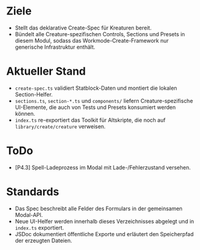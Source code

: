# Ziele
- Stellt das deklarative Create-Spec für Kreaturen bereit.
- Bündelt alle Creature-spezifischen Controls, Sections und Presets in diesem Modul, sodass das Workmode-Create-Framework nur generische Infrastruktur enthält.

# Aktueller Stand
- `create-spec.ts` validiert Statblock-Daten und montiert die lokalen Section-Helfer.
- `sections.ts`, `section-*.ts` und `components/` liefern Creature-spezifische UI-Elemente, die auch von Tests und Presets konsumiert werden können.
- `index.ts` re-exportiert das Toolkit für Altskripte, die noch auf `library/create/creature` verweisen.

# ToDo
- [P4.3] Spell-Ladeprozess im Modal mit Lade-/Fehlerzustand versehen.

# Standards
- Das Spec beschreibt alle Felder des Formulars in der gemeinsamen Modal-API.
- Neue UI-Helfer werden innerhalb dieses Verzeichnisses abgelegt und in `index.ts` exportiert.
- JSDoc dokumentiert öffentliche Exporte und erläutert den Speicherpfad der erzeugten Dateien.
